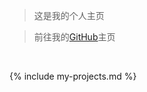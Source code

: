 >这是我的个人主页


> 前往我的[GitHub](https://github.com/{{site.github-user}})主页



<br/>

{% include my-projects.md %}






